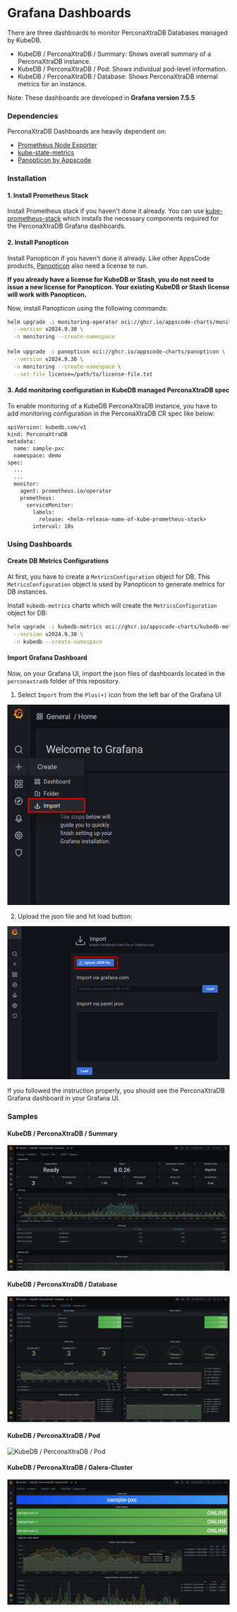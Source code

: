 # Grafana Dashboards

There are three dashboards to monitor PerconaXtraDB Databases managed by KubeDB.

- KubeDB / PerconaXtraDB / Summary: Shows overall summary of a PerconaXtraDB instance.
- KubeDB / PerconaXtraDB / Pod: Shows individual pod-level information.
- KubeDB / PerconaXtraDB / Database: Shows PerconaXtraDB internal metrics for an instance.

Note: These dashboards are developed in **Grafana version 7.5.5**

### Dependencies

PerconaXtraDB Dashboards are heavily dependent on:

- [Prometheus Node Exporter](https://github.com/prometheus/node_exporter)
- [kube-state-metrics](https://github.com/kubernetes/kube-state-metrics)
- [Panopticon by Appscode](https://byte.builders/blog/post/introducing-panopticon/)


### Installation

#### 1. Install Prometheus Stack

Install Prometheus stack if you haven't done it already. You can use [kube-prometheus-stack](https://artifacthub.io/packages/helm/prometheus-community/kube-prometheus-stack) which installs the necessary components required for the PerconaXtraDB Grafana dashboards.

#### 2. Install Panopticon

Install Panopticon if you haven't done it already. Like other AppsCode products, [Panopticon](https://byte.builders/blog/post/introducing-panopticon/) also need a license to run.

**If you already have a license for KubeDB or Stash, you do not need to issue a new license for Panopticon. Your existing KubeDB or Stash license will work with Panopticon.**

Now, install Panopticon using the following commands:

```bash
helm upgrade -i monitoring-operator oci://ghcr.io/appscode-charts/monitoring-operator \
  --version v2024.9.30 \
  -n monitoring --create-namespace

helm upgrade -i panopticon oci://ghcr.io/appscode-charts/panopticon \
  --version v2024.9.30 \
  -n monitoring --create-namespace \
  --set-file license=/path/to/license-file.txt
```

#### 3. Add monitoring configuration in KubeDB managed PerconaXtraDB spec

To enable monitoring of a KubeDB PerconaXtraDB instance, you have to add monitoring configuration in the PerconaXtraDB CR spec like below:

```
apiVersion: kubedb.com/v1
kind: PerconaXtraDB
metadata:
  name: sample-pxc
  namespace: demo
spec:
  ...
  ...
  monitor:
    agent: prometheus.io/operator
    prometheus:
      serviceMonitor:
        labels:
          release: <helm-release-name-of-kube-prometheus-stack>
        interval: 10s
```

### Using Dashboards

#### Create DB Metrics Configurations

At first, you have to create a `MetricsConfiguration` object for DB. This `MetricsConfiguration` object is used by Panopticon to generate metrics for DB instances.

Install `kubedb-metrics` charts which will create the `MetricsConfiguration` object for DB:

```bash
helm upgrade -i kubedb-metrics oci://ghcr.io/appscode-charts/kubedb-metrics \
  --version v2024.9.30 \
  -n kubedb --create-namespace
```

#### Import Grafana Dashboard

Now, on your Grafana UI, import the json files of dashboards located in the `perconaxtradb` folder of this repository.


1. Select `Import` from the `Plus(+)` icon from the left bar of the Grafana UI

![Import New Dashboard](/perconaxtradb/images/import_dashboard_1.png)

2. Upload the json file and hit load button:

![Upload Dashboard JSON](/perconaxtradb/images/import_dashboard_2.png)


If you followed the instruction properly, you should see the PerconaXtraDB Grafana dashboard in your Grafana UI.

### Samples

####  KubeDB / PerconaXtraDB / Summary

![KubeDB / PerconaXtraDB / Summary](/perconaxtradb/images/kubedb-perconaxtradb-summary.png)

#### KubeDB / PerconaXtraDB / Database

![KubeDB / PerconaXtraDB / Database](/perconaxtradb/images/kubedb-perconaxtradb-database.png)

#### KubeDB / PerconaXtraDB / Pod

![KubeDB / PerconaXtraDB / Pod](/perconaxtradb/images/kubedb-perconaxtradb-pod.png)

#### KubeDB / PerconaXtraDB / Galera-Cluster

![KubeDB / PerconaXtraDB / Pod](/perconaxtradb/images/kubedb-perconaxtradb-galera.png)